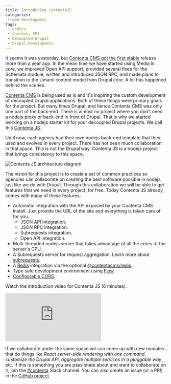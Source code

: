 ```yaml
---
title: Introducing ContentaJS
categories:
 - web-development
tags:
 - nodejs
 - Contenta CMS
 - Decoupled Drupal
 - Drupal Development
---
```

It seems it was yesterday, but [Contenta CMS got the first
stable](https://medium.com/@mateu.aguilo.bosch/contenta-cms-reaches-1-0-27cfcc3c70c6) release more than a year ago. In
the mean time we have started using Media in core, we improved Open API support, provided several fixes for the Schemata
module, written and introduced JSON RPC, and made plans to transition to the Umami content model from Drupal core. A lot
has happened behind the scenes.
<!-- more -->
[Contenta CMS](https://github.com/contentacms/contenta_jsonapi) is being used as is and it's inspiring the custom
development of decoupled Drupal applications. Both of these things were primary goals for the project. But many times
Drupal, and hence Contenta CMS was only one part of the back-end. There is almost no project where you don't need a
nodejs proxy or back-end  in front of Drupal. That is why we started working on a nodejs starter kit for your decoupled
Drupal projects. We call this [Contenta JS](https://github.com/contentacms/contentajs).

Until now, each agency had their own nodejs back-end template that they used and evolved in every project. There has not
been much collaboration in that space. This is not the Drupal way. Contenta JS is a nodejs project that brings
consistency to this space.

![Contenta JS architecture diagram](https://raw.githubusercontent.com/contentacms/contentajs/master/.emdaer/docs/assets/contentacms-node.png)

The vision for this project is to create a set of common practices so agencies can collaborate on creating the best
software possible in nodejs, just like we do with Drupal. Through this collaboration we will be able to get features
that we need in every project, for free. Today Contenta JS already comes with many of these features:
  
  - Automatic integration with the API exposed by your Contenta CMS install. Just provide the URL of the site and
    everything is taken care of for you.
      - JSON API integration.
      - JSON RPC integration.
      - Subrequests integration.
      - Open API integration.
  - Multi-threaded nodejs server that takes advantage of all the cores of the server's CPU.
  - A Subrequests server for request aggregation. Learn more about [subrequests](./.emdaer/docs/subrequests.md).
  - A [Redis](http://redis.io) integration via the optional [@contentacms/redis](https://github.com/contentacms/contentajsRedis).
  - Type safe development environment using [Flow](http://flow.org).
  - [Configurable CORS](https://github.com/contentacms/contentajs/blob/master/config/default.yml#L66-L85).

Watch the introduction video for Contenta JS (6 minutes).
 
<iframe src="https://www.youtube.com/embed/6bdbqo2tETg?rel=0&amp;showinfo=0" frameborder="0" allowfullscreen></iframe>

If we collaborate under the same space we can come up with new modules that do things like _React server-side rendering
with one command_, _customize the Drupal API_, _aggregate multiple services in a pluggable way_, etc. If this is
something you are passionate about and want to collaborate on it, join the
[#contenta](https://drupal.slack.com/messages/C5A70F7D1) Slack channel. You can also create an issue (or a PR!) in the
[GitHub project](https://github.com/contentacms/contentajs).
